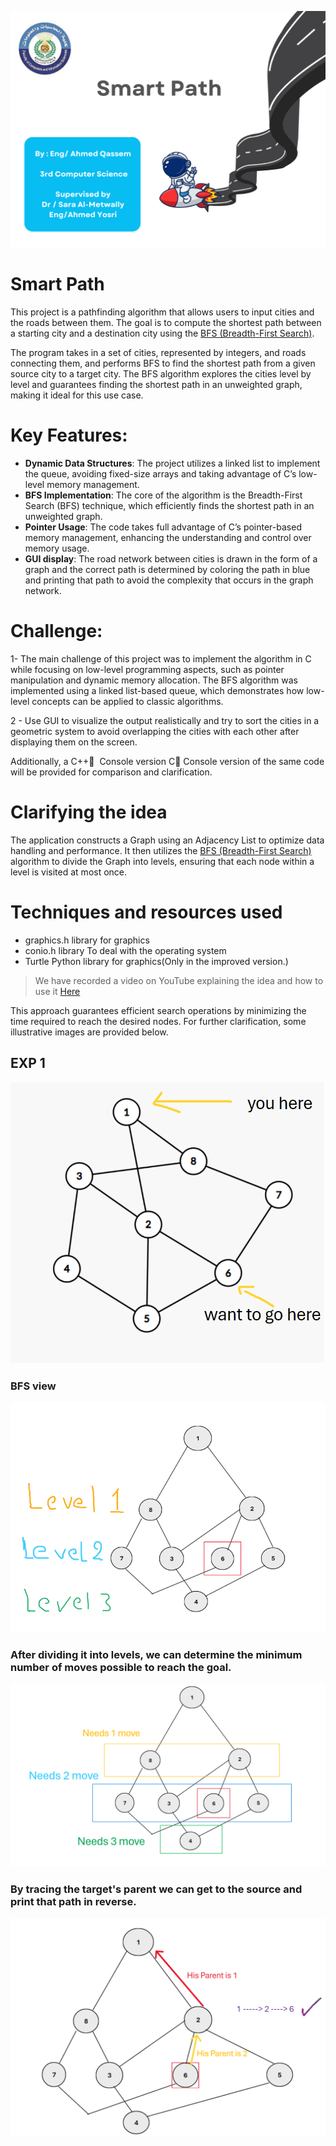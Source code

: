 
![](image/intro.png)


# Smart Path 
This project is a pathfinding algorithm that allows users to input cities and the roads between them. The goal is to compute the shortest path between a starting city and a destination city using the [BFS (Breadth-First Search)](https://www.geeksforgeeks.org/breadth-first-search-or-bfs-for-a-graph/).

The program takes in a set of cities, represented by integers, and roads connecting them, and performs BFS to find the shortest path from a given source city to a target city. The BFS algorithm explores the cities level by level and guarantees finding the shortest path in an unweighted graph, making it ideal for this use case.

# Key Features:
- <b>Dynamic Data Structures</b>: The project utilizes a linked list to implement the queue, avoiding fixed-size arrays and taking advantage of C’s low-level memory management.
- <b>BFS Implementation</b>: The core of the algorithm is the Breadth-First Search (BFS) technique, which efficiently finds the shortest path in an unweighted graph.
- <B>Pointer Usage</b>: The code takes full advantage of C’s pointer-based memory management, enhancing the understanding and control over memory usage.
- <B>GUI display</B>: The road network between cities is drawn in the form of a graph and the correct path is determined by coloring the path in blue and printing that path to avoid the complexity that occurs in the graph network.

# Challenge:
1- The main challenge of this project was to implement the algorithm in C while focusing on low-level programming aspects, such as pointer manipulation and dynamic memory allocation. The BFS algorithm was implemented using a linked list-based queue, which demonstrates how low-level concepts can be applied to classic algorithms.

2 - Use GUI to visualize the output realistically and try to sort the cities in a geometric system to avoid overlapping the cities with each other after displaying them on the screen.

Additionally, a C++ ِ Console version C  ِConsole version  of the same code will be provided for comparison and clarification.

# Clarifying the idea
The application constructs a Graph using an Adjacency List to optimize data handling and performance. It then utilizes the [BFS (Breadth-First Search)](https://www.geeksforgeeks.org/breadth-first-search-or-bfs-for-a-graph/) algorithm to divide the Graph into levels, ensuring that each node within a level is visited at most once.

# Techniques and resources used
- graphics.h library for graphics
- conio.h library To deal with the operating system
- Turtle Python library for graphics(Only in the improved version.)

> We have recorded a video on YouTube explaining the idea and how to use it [Here](https://www.youtube.com/watch?v=g3orWMzgXCk&t=36s)

This approach guarantees efficient search operations by minimizing the time required to reach the desired nodes. For further clarification, some illustrative images are provided below.
## EXP 1
![](image/e1,1.png)
 ### BFS view
![](image/e1,2.png)
### After dividing it into levels, we can determine the minimum number of moves possible to reach the goal.
![](image/e1,3.png)
### By tracing the target's parent we can get to the source and print that path in reverse.
![](image/e1,4.png)



